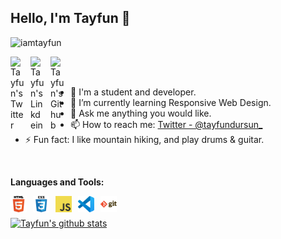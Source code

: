 ## Hello, I'm Tayfun 👋

<p align="left"> <img src="https://komarev.com/ghpvc/?username=tayfundursun&label=Views&color=blue&style=plastic" alt="iamtayfun" /> </p>

<a href="https://twitter.com/tayfundursun_">
  <img align="left" alt="Tayfun's Twitter" width="22px" style="margin-right: 10px;" src="https://cdn.jsdelivr.net/npm/simple-icons@v3/icons/twitter.svg" />
</a>
<a href="https://linkedin.com/in/tayfundursun">
  <img align="left" alt="Tayfun's Linkdein" width="22px" style="margin-right: 10px;" src="https://cdn.jsdelivr.net/npm/simple-icons@v3/icons/linkedin.svg" />
</a>
<a href="https://github.com/tayfundursun">
  <img align="left" alt="Tayfun's Github" width="22px" style="margin-right: 10px;" src="https://cdn.jsdelivr.net/npm/simple-icons@v3/icons/github.svg" />
</a>

<br/>
<br/>

- 👨 I'm a student and developer.
- 🔭 I’m currently learning Responsive Web Design.
- 💬 Ask me anything you would like.
- 📫 How to reach me: [Twitter - @tayfundursun_](https://twitter.com/tayfundursun_)
- ⚡ Fun fact: I like mountain hiking, and play drums & guitar.

<br/>

**Languages and Tools:**  

<img style="margin-right: 10px;" align="left" alt="HTML5" width="26px" src="https://raw.githubusercontent.com/github/explore/80688e429a7d4ef2fca1e82350fe8e3517d3494d/topics/html/html.png"/>
<img style="margin-right: 10px;" align="left" alt="CSS3" width="26px" src="https://raw.githubusercontent.com/github/explore/80688e429a7d4ef2fca1e82350fe8e3517d3494d/topics/css/css.png"/>
<img style="margin-right: 10px;" align="left" alt="JavaScript" width="26px" src="https://raw.githubusercontent.com/github/explore/80688e429a7d4ef2fca1e82350fe8e3517d3494d/topics/javascript/javascript.png"/>
<img style="margin-right: 10px;" align="left" alt="Visual Studio Code" width="26px" src="https://raw.githubusercontent.com/github/explore/80688e429a7d4ef2fca1e82350fe8e3517d3494d/topics/visual-studio-code/visual-studio-code.png"/>
<img style="margin-right: 10px;" align="left" alt="Git" width="26px" src="https://raw.githubusercontent.com/github/explore/80688e429a7d4ef2fca1e82350fe8e3517d3494d/topics/git/git.png"/>
   

<br/>
<br/>

<a href="https://github.com/tayfundursun">
 <img align="center" src="https://github-readme-stats.vercel.app/api?username=tayfundursun&show_icons=true&theme=light&line_height=27" alt="Tayfun's github stats"/>
</a>
